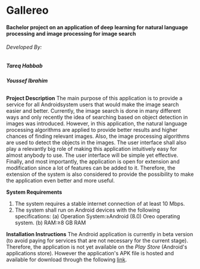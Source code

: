 # Gallereo
#### Bachelor project on an application of deep learning for natural language processing and image processing for image search

###### Developed By:

##### Tareq Habbab

##### Youssef Ibrahim
##


**Project Description**
The main purpose of this application is to provide a service for all Androidsystem users that would make the image search easier and better.
Currently, the image search is done in many different ways and only recently the idea of searching based on object detection in images was introduced.
However, in this application, the natural language processing algorithms are applied to provide better results and higher chances of finding relevant images.
Also, the image processing algorithms are used to detect the objects in the images.
The user interface shall also play a relevantly big role of making this application intuitively easy for almost anybody to use.
The user interface will be simple yet effective.
Finally, and most importantly, the application is open for extension and modification since a lot of features can be added to it.
Therefore, the extension of the system is also considered to provide the possibility to make the application even better and more useful.

**System Requirements**
1. The system requires a stable internet connection of at least 10 Mbps.
2. The system shall run on Android devices with the following specifications:
(a) Operation System:≥Android (8.0) Oreo operating system.
(b) RAM:≥8 GB RAM

**Installation Instructions**
The Android application is currently in beta version (to avoid paying for services that are not necessary for the current stage). Therefore, the application is not yet available on the *Play Store* (Android's applications store). However the application's APK file is hosted and available for download through the following [link].

[link]: <https://drive.google.com/file/d/1dZFGq0f6EJdSBQOZrCzl_N-5b3-CFfVR/view?usp=sharing>
